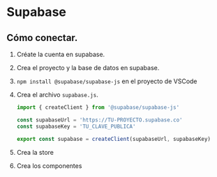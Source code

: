 # Supabase

## Cómo conectar.

1. Créate la cuenta en supabase.
2. Crea el proyecto y la base de datos en supabase.
3. `npm install @supabase/supabase-js` en el proyecto de VSCode
4. Crea el archivo `supabase.js`.

    ```js
    import { createClient } from '@supabase/supabase-js'

    const supabaseUrl = 'https://TU-PROYECTO.supabase.co'
    const supabaseKey = 'TU_CLAVE_PUBLICA'

    export const supabase = createClient(supabaseUrl, supabaseKey)
    ```

5. Crea la store
6. Crea los componentes
